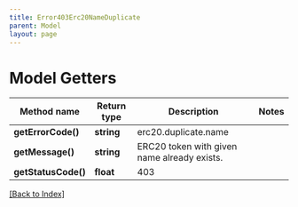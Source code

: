```yaml
---
title: Error403Erc20NameDuplicate
parent: Model
layout: page
---
```


# Model Getters

Method name | Return type | Description | Notes
------------ | ------------- | ------------- | -------------
**getErrorCode()** | **string** | erc20.duplicate.name |
**getMessage()** | **string** | ERC20 token with given name already exists. |
**getStatusCode()** | **float** | 403 |

[[Back to Index]](../index.md)

